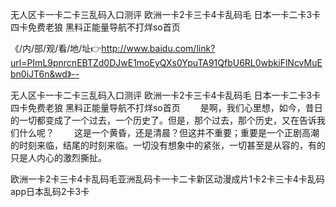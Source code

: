 无人区卡一卡二卡三乱码入口测评
欧洲一卡2卡三卡4卡乱码毛
日本一卡二卡3卡四卡免费老狼
黑料正能量导航不打烊so首页


《/内/部/观/看/地/址👉http://www.baidu.com/link?url=PImL9pnrcnEBTZd0DJwE1moEyQXs0YpuTA91QfbU6RL0wbkiFlNcvMuEbn0iJT6n&wd》--

无人区卡一卡二卡三乱码入口测评
欧洲一卡2卡三卡4卡乱码毛
日本一卡二卡3卡四卡免费老狼
黑料正能量导航不打烊so首页
　　是啊，我们心里想，如今，昔日的一切都变成了一个过去，一个历史了。但是，那个过去，那个历史，又在告诉我们什么呢？
　　这是一个黄昏，还是清晨？但这并不重要；重要是一个正剧高潮的时刻来临，结尾的时刻来临。一切没有想象中的紧张，一切甚至是从容的，有的只是人内心的激烈撕扯。





欧洲一卡2卡三卡4卡乱码毛亚洲乱码卡一卡二卡新区动漫成片1卡2卡三卡4卡乱码app日本乱码2卡3卡
